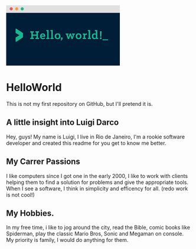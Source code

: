 ![headshot](HelloWorld.png)

# HelloWorld
This is not my first repository on GitHub, but I'll pretend it is. 

## A little insight into Luigi Darco
Hey, guys! My name is Luigi, I live in Rio de Janeiro, I'm a rookie software developer and created this readme for you get to know me better. 

## My Carrer Passions
I like computers since I got one in the early 2000, I like to work with clients helping them to find a solution for problems and give the appropriate tools. When I see a software, I think in simplicity and efficency for all. (redo work is not cool!)   

## My Hobbies. 
In my free time, i like to jog around the city, read the Bible, comic books like Spiderman, play the classic Mario Bros, Sonic and Megaman on console. My priority is family, I would do anything for them.    
